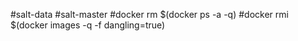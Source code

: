 #salt-data
#salt-master
#docker rm $(docker ps -a -q)
#docker rmi $(docker images -q -f dangling=true)
